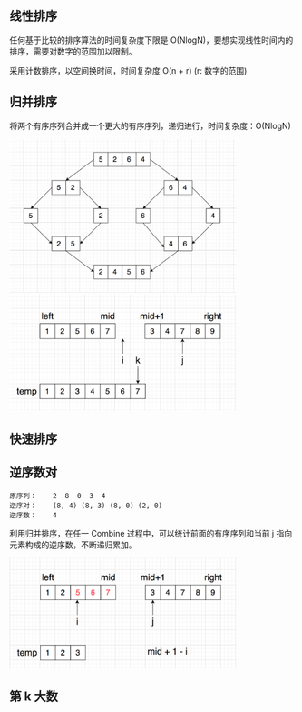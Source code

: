## 线性排序
任何基于比较的排序算法的时间复杂度下限是 O(NlogN)，要想实现线性时间内的排序，需要对数字的范围加以限制。

采用计数排序，以空间换时间，时间复杂度 O(n + r) (r: 数字的范围)

## 归并排序
将两个有序序列合并成一个更大的有序序列，递归进行，时间复杂度：O(NlogN)

<img src="../images/sort/merge_sort.png" width="400">

<img src="../images/sort/merge_sort_combine.png" width="400">

## 快速排序

## 逆序数对
```
原序列：    2  8  0  3  4
逆序对：    (8, 4) (8, 3) (8, 0) (2, 0)
逆序数：    4
```

利用归并排序，在任一 Combine 过程中，可以统计前面的有序序列和当前 j 指向元素构成的逆序数，不断递归累加。

<img src="../images/sort/reverse_pair.png" width="400">

## 第 k 大数
